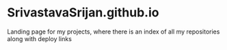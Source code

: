 # SrivastavaSrijan.github.io
Landing page for my projects, where there is an index of all my repositories along with deploy links
